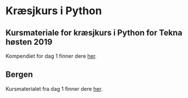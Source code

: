 # Kræsjkurs i Python
## Kursmateriale for kræsjkurs i Python for Tekna høsten 2019 

Kompendiet for dag 1 finner dere [her](Teknakurs_kompendie_dag1.pdf).

## Bergen
Kursmaterialet fra dag 1 finner dere [her](bergen/dag1).
